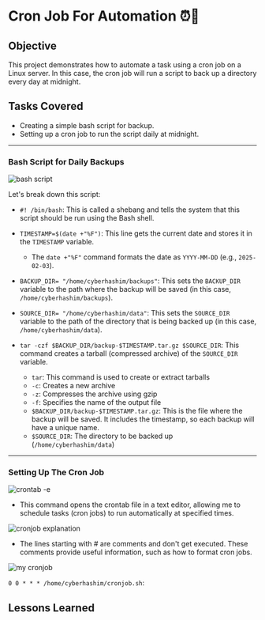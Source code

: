 # Cron Job For Automation ⏰🤖

## Objective 
This project demonstrates how to automate a task using a cron job on a Linux server. In this case, the cron job will run a script to back up a directory every day at midnight.

## Tasks Covered
- Creating a simple bash script for backup.
- Setting up a cron job to run the script daily at midnight.

__________________________________________________________________________________________________________________________________
### Bash Script for Daily Backups
![bash script](https://github.com/user-attachments/assets/eb4d4a5a-2a33-43bd-9b97-e0d3500fe9b2)

Let's break down this script: 

- `#! /bin/bash`: This is called a shebang and tells the system that this script should be run using the Bash shell.
- `TIMESTAMP=$(date +"%F")`: This line gets the current date and stores it in the `TIMESTAMP` variable. 

  - The `date +"%F"` command formats the date as `YYYY-MM-DD` (e.g., `2025-02-03`).

- `BACKUP_DIR= "/home/cyberhashim/backups"`: This sets the `BACKUP_DIR` variable to the path where the backup will be saved (in this case, `/home/cyberhashim/backups`).

- `SOURCE_DIR= "/home/cyberhashim/data"`: This sets the `SOURCE_DIR` variable to the path of the directory that is being backed up (in this case, `/home/cyberhashim/data`).

- `tar -czf $BACKUP_DIR/backup-$TIMESTAMP.tar.gz $SOURCE_DIR`: This command creates a tarball (compressed archive) of the `SOURCE_DIR` variable.

  - `tar`: This command is used to create or extract tarballs
  - `-c`: Creates a new archive
  - `-z`: Compresses the archive using gzip
  - `-f`: Specifies the name of the output file
  - `$BACKUP_DIR/backup-$TIMESTAMP.tar.gz`: This is the file where the backup will be saved. It includes the timestamp, so each backup will have a unique name.
  - `$SOURCE_DIR`: The directory to be backed up (`/home/cyberhashim/data`)

_________________________________________________________________________________________________________________________________
### Setting Up The Cron Job
![crontab -e](https://github.com/user-attachments/assets/d2114828-2339-4949-aad0-6865f889b45e)

- This command opens the crontab file in a text editor, allowing me to schedule tasks (cron jobs) to run automatically at specified times.
  
![cronjob explanation](https://github.com/user-attachments/assets/b1354580-cb22-4a42-8854-a94b98e09860)

- The lines starting with # are comments and don't get executed. These comments provide useful information, such as how to format cron jobs.
  
![my cronjob](https://github.com/user-attachments/assets/0a6c3a2f-8686-43ea-80fa-a63186849d88)

`0 0 * * * /home/cyberhashim/cronjob.sh`: 


## Lessons Learned
